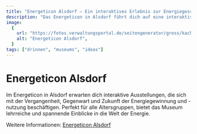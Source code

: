 ```yaml
---
title: "Energeticon Alsdorf – Ein interaktives Erlebnis zur Energiegeschichte"
description: "Das Energeticon in Alsdorf führt dich auf eine interaktive Reise durch die Geschichte der Energiegewinnung und -nutzung."
image:
  {
    url: "https://fotos.verwaltungsportal.de/seitengenerator/gross/kachel_fuehrungen.png",
    alt: "Energeticon Alsdorf",
  }
tags: ["drinnen", "museums", "ideas"]
---
```


# Energeticon Alsdorf

Im Energeticon in Alsdorf erwarten dich interaktive Ausstellungen, die sich mit der Vergangenheit, Gegenwart und Zukunft der Energiegewinnung und -nutzung beschäftigen. Perfekt für alle Altersgruppen, bietet das Museum lehrreiche und spannende Einblicke in die Welt der Energie.

Weitere Informationen: [Energeticon Alsdorf](https://www.energeticon.de/)
